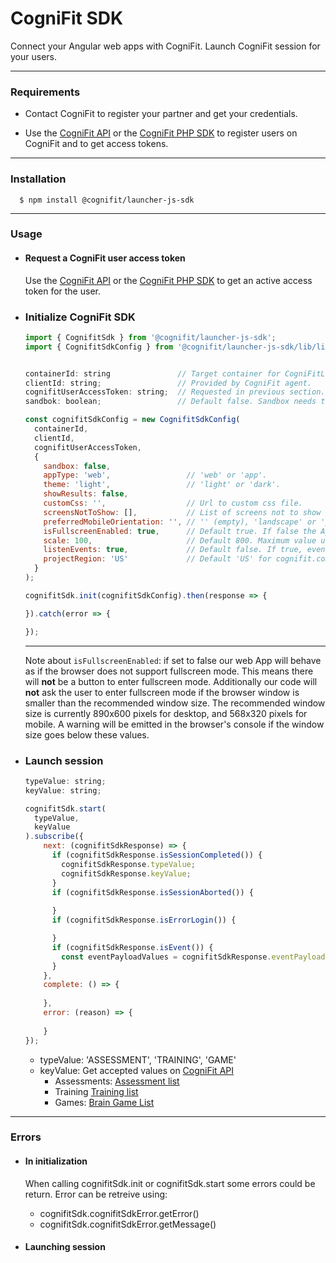 # CogniFit SDK

Connect your Angular web apps with CogniFit. Launch CogniFit session for your users.

---

### Requirements

- Contact CogniFit to register your partner and get your credentials. 

- Use the [CogniFit API](https://api.cognifit.com/) or the [CogniFit PHP SDK](https://packagist.org/packages/cognifit/cognifit-sdk-php) to register users on CogniFit and to get access tokens.

---

### Installation

      $ npm install @cognifit/launcher-js-sdk

---

### Usage

- #### Request a CogniFit user access token 
  Use the [CogniFit API](https://api.cognifit.com/) or the [CogniFit PHP SDK](https://packagist.org/packages/cognifit/cognifit-sdk-php) to get an active access token for the user.

- ### Initialize CogniFit SDK

    ```js
    import { CognifitSdk } from '@cognifit/launcher-js-sdk';
    import { CognifitSdkConfig } from '@cognifit/launcher-js-sdk/lib/lib/cognifit.sdk.config';
  
  
    containerId: string               // Target container for CogniFitLoading.
    clientId: string;                 // Provided by CogniFit agent.
    cognifitUserAccessToken: string;  // Requested in previous section. 
    sandbok: boolean;                 // Default false. Sandbox needs to be allowed by CogniFit agent.
   
    const cognifitSdkConfig = new CognifitSdkConfig(
      containerId,
      clientId,
      cognifitUserAccessToken,
      {
        sandbox: false,
        appType: 'web',                 // 'web' or 'app'.
        theme: 'light',                 // 'light' or 'dark'.
        showResults: false,
        customCss: '',                  // Url to custom css file.
        screensNotToShow: [],           // List of screens not to show after the session.
        preferredMobileOrientation: '', // '' (empty), 'landscape' or 'portrait'. This applies only on mobile browsers or embedded webviews
        isFullscreenEnabled: true,      // Default true. If false the App will consider that the browser doesn't support fullscreen mode.
        scale: 100,                     // Default 800. Maximum value used to display values.
        listenEvents: true,             // Default false. If true, events will be triggered during session life.
        projectRegion: 'US'             // Default 'US' for cognifit.com. 'CHINA' for braintraining.cn
      }   
    );
  
    cognifitSdk.init(cognifitSdkConfig).then(response => {
    
    }).catch(error => {
    
    });
    ```
    
    ---
    Note about `isFullscreenEnabled`: if set to false our web App will behave as if the browser does not support fullscreen mode. This means there will **not** be a button to enter fullscreen mode. Additionally our code will **not** ask the user to enter fullscreen mode if the browser window is smaller than the recommended window size. The recommended window size is currently 890x600 pixels for desktop, and 568x320 pixels for mobile. A warning will be emitted in the browser's console if the window size goes below these values.

- ### Launch session

    ```js
    typeValue: string;
    keyValue: string;
  
    cognifitSdk.start(
      typeValue, 
      keyValue
    ).subscribe({
        next: (cognifitSdkResponse) => {
          if (cognifitSdkResponse.isSessionCompleted()) {
            cognifitSdkResponse.typeValue;
            cognifitSdkResponse.keyValue;
          }
          if (cognifitSdkResponse.isSessionAborted()) {
          
          }
          if (cognifitSdkResponse.isErrorLogin()) {

          }
          if (cognifitSdkResponse.isEvent()) {
            const eventPayloadValues = cognifitSdkResponse.eventPayload.getValues();
          }
        },
        complete: () => {
			
		},
        error: (reason) => {
			
		}
    });
    ```

    - typeValue: 'ASSESSMENT', 'TRAINING', 'GAME'
    - keyValue: Get accepted values on [CogniFit API](https://api.cognifit.com)
      - Assessments: [Assessment list](https://cognifitapiv2.docs.apiary.io/#reference/0/cognitive-assessments/assessments-list)
      - Training [Training list](https://cognifitapiv2.docs.apiary.io/#reference/0/brain-training-programs/training-list)
      - Games: [Brain Game List](https://cognifitapiv2.docs.apiary.io/#reference/0/brain-games/brain-game-list)

--- 

### Errors

- #### In initialization
    
    When calling cognifitSdk.init or cognifitSdk.start some errors could be return.
    Error can be retreive using:
    - cognifitSdk.cognifitSdkError.getError()
    - cognifitSdk.cognifitSdkError.getMessage()
      
- #### Launching session

    
